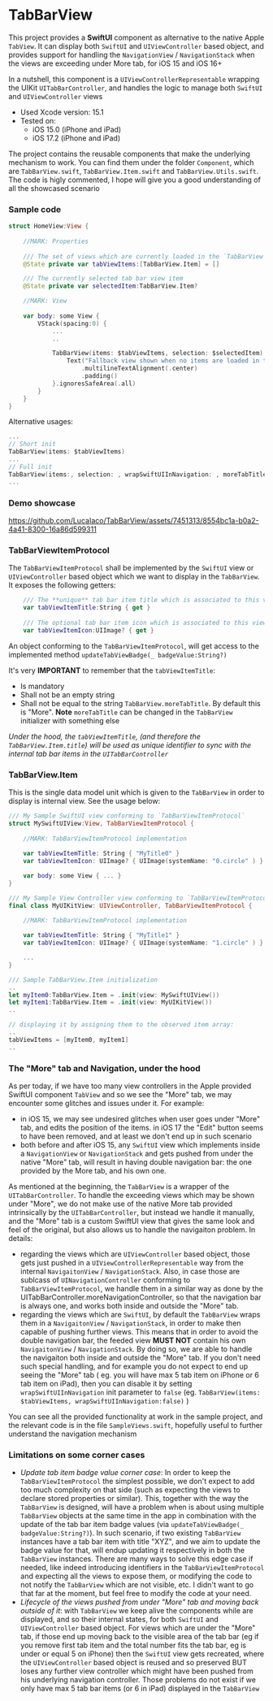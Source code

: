 # TabBarView
This project provides a **SwiftUI** component as alternative to the native Apple `TabView`. It can display both `SwiftUI` and `UIViewController` based object, and provides support for handling the `NavigationView` / `NavigationStack` when the views are exceeding under More tab, for iOS 15 and iOS 16+ 

In a nutshell, this component is a `UIViewControllerRepresentable` wrapping the UIKit `UITabBarController`, and handles the logic to manage both `SwiftUI` and `UIViewController` views

- Used Xcode version: 15.1
- Tested on:
  - iOS 15.0 (iPhone and iPad)
  - iOS 17.2 (iPhone and iPad)
 
The project contains the reusable components that make the underlying mechanism to work. You can find them under the folder `Component`, which are `TabBarView.swift`, `TabBarView.Item.swift` and `TabBarView.Utils.swift`. The code is higly commented, I hope will give you a good understanding of all the showcased scenario

### Sample code

```swift
struct HomeView:View {
    
    //MARK: Properties
    
    /// The set of views which are currently loaded in the `TabBarView` component
    @State private var tabViewItems:[TabBarView.Item] = []

    /// The currently selected tab bar view item
    @State private var selectedItem:TabBarView.Item?

    //MARK: View
    
    var body: some View {
        VStack(spacing:0) {
            ...
            ..

            TabBarView(items: $tabViewItems, selection: $selectedItem) {
                Text("Fallback view shown when no items are loaded in the `TabBarView`")
                    .multilineTextAlignment(.center)
                    .padding()
            }.ignoresSafeArea(.all)
        }
    }
}
```

Alternative usages:

```swift
...
// Short init
TabBarView(items: $tabViewItems)
...
// Full init
TabBarView(items:, selection: , wrapSwiftUIInNavigation: , moreTabTitle: , fallbackContent: )
...
```

### Demo showcase

https://github.com/LucaIaco/TabBarView/assets/7451313/8554bc1a-b0a2-4a41-8300-16a86d599311

### TabBarViewItemProtocol

The `TabBarViewItemProtocol` shall be implemented by the `SwiftUI` view or `UIViewController` based object which we want to display in the `TabBarView`. It exposes the following getters:

```swift
    /// The **unique** tab bar item title which is associated to this view once shown in the `TabBarView`
    var tabViewItemTitle:String { get }
    
    /// The optional tab bar item icon which is associated to this view once shown in the `TabBarView`
    var tabViewItemIcon:UIImage? { get }
```

An object conforming to the `TabBarViewItemProtocol`, will get access to the implemented method `updateTabViewBadge(_ badgeValue:String?)`

It's very **IMPORTANT** to remember that the `tabViewItemTitle`:
- Is mandatory
- Shall not be an empty string
- Shall not be equal to the string `TabBarView.moreTabTitle`. By default this is "More". **Note** `moreTabTitle` can be changed in the `TabBarView` initializer with something else

*Under the hood, the `tabViewItemTitle`, (and therefore the `TabBarView.Item.title`) will be used as unique identifier to sync with the internal tab bar items in the `UITabBarController`*

### TabBarView.Item

This is the single data model unit which is given to the `TabBarView` in order to display is internal view. See the usage below:

```swift
/// My Sample SwiftUI view conforming to `TabBarViewItemProtocol`
struct MySwiftUIView:View, TabBarViewItemProtocol {
        
    //MARK: TabBarViewItemProtocol implementation
    
    var tabViewItemTitle: String { "MyTitle0" }
    var tabViewItemIcon: UIImage? { UIImage(systemName: "0.circle" ) }

    var body: some View { ... }
}

/// My Sample View Controller view conforming to `TabBarViewItemProtocol`
final class MyUIKitView: UIViewController, TabBarViewItemProtocol {

    //MARK: TabBarViewItemProtocol implementation
    
    var tabViewItemTitle: String { "MyTitle1" }
    var tabViewItemIcon: UIImage? { UIImage(systemName: "1.circle" ) }

    ...
}

/// Sample TabBarView.Item initialization
..
let myItem0:TabBarView.Item = .init(view: MySwiftUIView())
let myItem1:TabBarView.Item = .init(view: MyUIKitView())
..

// displaying it by assigning them to the observed item array:
..
tabViewItems = [myItem0, myItem1]
..

```

### The "More" tab and Navigation, under the hood

As per today, if we have too many view controllers in the Apple provided SwiftUI component `TabView` and so we see the "More" tab, we may encounter some glitches and issues under it. For example:
- in iOS 15, we may see undesired glitches when user goes under "More" tab, and edits the position of the items. in iOS 17 the "Edit" button seems to have been removed, and at least we don't end up in such scenario
- both before and after iOS 15, any `SwiftUI` view which implements inside a `NavigationView` or `NavigationStack` and gets pushed from under the native "More" tab, will result in having double navigation bar: the one provided by the More tab, and his own one.
  
As mentioned at the beginning, the `TabBarView` is a wrapper of the `UITabBarController`. To handle the exceeding views which may be shown under "More", we do not make use of the native More tab provided intrinsically by the `UITabBarController`, but instead we handle it manually, and the "More" tab is a custom SwiftUI view that gives the same look and feel of the original, but also allows us to handle the navigaiton problem. In details:
- regarding the views which are `UIViewController` based object, those gets just pushed in a `UIViewControllerRepresentable` way from the internal `NavigaitonView` / `NavigationStack`. Also, in case those are sublcass of `UINavigationController` conforming to `TabBarViewItemProtocol`, we handle them in a similar way as done by the UITabBarController.moreNavigationController, so that the navigation bar is always one, and works both inside and outside the "More" tab.
- regarding the views which are `SwiftUI`, by default the `TabBarView` wraps them in a `NavigaitonView` / `NavigationStack`, in order to make then capable of pushing further views. This means that in order to avoid the double navigation bar, the feeded view **MUST NOT** contain his own `NavigaitonView` / `NavigationStack`. By doing so, we are able to handle the navigaiton both inside and outside the "More" tab. If you don't need such special handling, and for example you do not expect to end up seeing the "More" tab ( eg. you will have max 5 tab item on iPhone or 6 tab item on iPad), then you can disable it by setting `wrapSwiftUIInNavigation` init parameter to `false` (eg. `TabBarView(items: $tabViewItems, wrapSwiftUIInNavigation:false)` )

You can see all the provided functionality at work in the sample project, and the relevant code is in the file `SampleViews.swift`, hopefully useful to further understand the navigation mechanism

### Limitations on some corner cases

- *Update tab item badge value corner case*: In order to keep the `TabBarViewItemProtocol` the simplest possible, we don't expect to add too much complexity on that side (such as expecting the views to declare stored properties or similar). This, together with the way the `TabBarView` is designed, will have a problem when is about using multiple `TabBarView` objects at the same time in the app in combination with the update of the tab bar item badge values (via `updateTabViewBadge(_ badgeValue:String?)`). In such scenario, if two existing `TabBarView` instances have a tab bar item with title "XYZ", and we aim to update the badge value for that, will endup updating it respectively in both the `TabBarView` instances. There are many ways to solve this edge case if needed, like indeed introducing identifiers in the `TabBarViewItemProtocol` and expecting all the views to expose them, or modifying the code to not notify the `TabBarView` which are not visible, etc. I didn't want to go that far at the moment, but feel free to modify the code at your need.
- *Lifecycle of the views pushed from under "More" tab and moving back outside of it*: with `TabBarView` we keep alive the components while are displayed, and so their internal states, for both `SwiftUI` and `UIViewController` based object. For views which are under the "More" tab, if those end up moving back to the visible area of the tab bar (eg if you remove first tab item and the total number fits the tab bar, eg is under or equal 5 on iPhone) then the `SwiftUI` view gets recreated, where the `UIViewController` based object is reused and so preserved BUT loses any further view controller which might have been pushed from his underlying navigation controller. Those problems do not exist if we only have max 5 tab bar items (or 6 in iPad) displayed in the `TabBarView`

